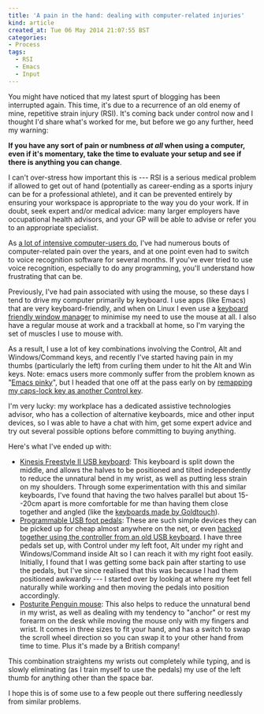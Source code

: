 ```yaml
---
title: 'A pain in the hand: dealing with computer-related injuries'
kind: article
created_at: Tue 06 May 2014 21:07:55 BST
categories:
- Process
tags:
  - RSI
  - Emacs
  - Input
---
```


You might have noticed that my latest spurt of blogging has been interrupted again.  This time, it's due to a recurrence of an old enemy of mine, repetitive strain injury (RSI).  It's coming back under control now and I thought I'd share what's worked for me, but before we go any further, heed my warning:

**If you have any sort of pain or numbness *at all* when using a computer, even if it's momentary, take the time to evaluate your setup and see if there is anything you can change**.

I can't over-stress how important this is --- RSI is a serious medical problem if allowed to get out of hand (potentially as career-ending as a sports injury can be for a professional athlete), and it can be prevented entirely by ensuring your workspace is appropriate to the way you do your work.  If in doubt, seek expert and/or medical advice: many larger employers have occupational health advisors, and your GP will be able to advise or refer you to an appropriate specialist.

As [a lot of intensive computer-users do](http://ergoemacs.org/emacs/emacs_hand_pain_celebrity.html), I've had numerous bouts of computer-related pain over the years, and at one point even had to switch to voice recognition software for several months.  If you've ever tried to use voice recognition, especially to do any programming, you'll understand how frustrating that can be.

Previously, I've had pain associated with using the mouse, so these days I tend to drive my computer primarily by keyboard.  I use apps (like Emacs) that are very keyboard-friendly, and when on Linux I even use a [keyboard friendly window manager](http://awesome.naquadah.org/) to minimise my need to use the mouse at all. I also have a regular mouse at work and a trackball at home, so I'm varying the set of muscles I use to mouse with.

As a result, I use a lot of key combinations involving the Control, Alt and Windows/Command keys, and recently I've started having pain in my thumbs (particularly the left) from curling them under to hit the Alt and Win keys.  Note: emacs users more commonly suffer from the problem known as "[Emacs pinky](http://ergoemacs.org/emacs/emacs_pinky.html)", but I headed that one off at the pass early on by [remapping my caps-lock key as another Control key](http://www.emacswiki.org/emacs/MovingTheCtrlKey).

I'm very lucky: my workplace has a dedicated assistive technologies advisor, who has a collection of alternative keyboards, mice and other input devices, so I was able to have a chat with him, get some expert advice and try out several possible options before committing to buying anything.

Here's what I've ended up with:

* [Kinesis Freestyle II USB keyboard](http://www.kinesis-ergo.com/shop/freestyle2-for-pc-us/): This keyboard is split down the middle, and allows the halves to be positioned and tilted independently to reduce the unnatural bend in my wrist, as well as putting less strain on my shoulders.  Through some experimentation with this and similar keyboards, I've found that having the two halves parallel but about 15--20cm apart is more comfortable for me than having them close together and angled (like the [keyboards made by Goldtouch](http://goldtouch.com/ergonomic-keyboards/)).
* [Programmable USB foot pedals](http://www.amazon.co.uk/FS3-M-Triple-Switch-Control-Keyboard/dp/B00G3TMCRG/): These are such simple devices they can be picked up for cheap almost anywhere on the net, or even [hacked together using the controller from an old USB keyboard](http://gizmodo.com/5670747/introduce-a-foot-pedal-into-your-computing-setup).  I have three pedals set up, with Control under my left foot, Alt under my right and Windows/Command inside Alt so I can reach it with my right foot easily.  Initially, I found that I was getting some back pain after starting to use the pedals, but I've since realised that this was because I had them positioned awkwardly --- I started over by looking at where my feet fell naturally while working and then moving the pedals into position accordingly.
* [Posturite Penguin mouse](http://www.posturite.co.uk/mice-keyboard-devices/vertical-mice/penguin-mouse.html): This also helps to reduce the unnatural bend in my wrist, as well as dealing with my tendency to "anchor" or rest my forearm on the desk while moving the mouse only with my fingers and wrist.  It comes in three sizes to fit your hand, and has a switch to swap the scroll wheel direction so you can swap it to your other hand from time to time.  Plus it's made by a British company!

This combination straightens my wrists out completely while typing, and is slowly eliminating (as I train myself to use the pedals) my use of the left thumb for anything other than the space bar.

I hope this is of some use to a few people out there suffering needlessly from similar problems.
